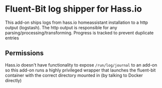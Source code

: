 # Fluent-Bit log shipper for Hass.io
This add-on ships logs from hass.io homeassistant installation to a http output (logstash). The http output is responsible for any parsing/processing/transforming. Progress is tracked to prevent duplicate entries

## Permissions
Hass.io doesn't have functionality to expose `/run/log/journal` to an add-on so this add-on runs a highly privileged wrapper that launches the fluent-bit container with the correct directory mounted in (by talking to Docker directly)
